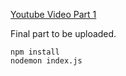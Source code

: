 [Youtube Video Part 1](https://www.youtube.com/watch?v=dScTvwoNp1E)

Final part to be uploaded.

```
npm install
nodemon index.js
```
